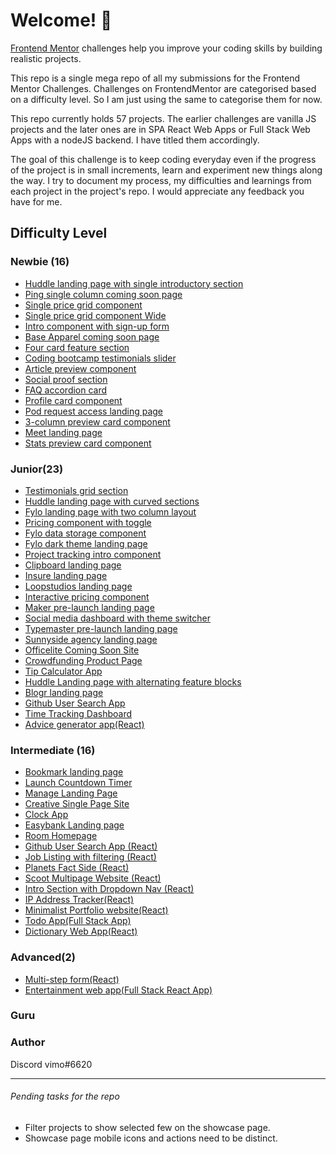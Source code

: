 # Welcome! 👋

[Frontend Mentor](https://www.frontendmentor.io) challenges help you improve your coding skills by building realistic projects.

This repo is a single mega repo of all my submissions for the Frontend Mentor Challenges.
Challenges on FrontendMentor are categorised based on a difficulty level. So I am just using the same to categorise them for now.

This repo currently holds 57 projects. The earlier challenges are vanilla JS projects and the later ones are in SPA React Web Apps or Full Stack Web Apps with a nodeJS backend. I have titled them accordingly.

The goal of this challenge is to keep coding everyday even if the progress of the project is in small increments, learn and experiment new things along the way. I try to document my process, my difficulties and learnings from each project in the project's repo. I would appreciate any feedback you have for me.

## Difficulty Level

### Newbie (16)

- [Huddle landing page with single introductory section](/huddle-landing-page-with-single-introductory-section/)
- [Ping single column coming soon page](/ping-coming-soon-page/)
- [Single price grid component](/single-price-grid-component/)
- [Single price grid component Wide](/single-price-grid-component-wide/)
- [Intro component with sign-up form](/intro-component-with-signup-form/)
- [Base Apparel coming soon page](/base-apparel-coming-soon/)
- [Four card feature section](/four-card-feature-section/)
- [Coding bootcamp testimonials slider](/coding-bootcamp-testimonials-slider/)
- [Article preview component](/article-preview-component/)
- [Social proof section](/social-proof-section/)
- [FAQ accordion card](/faq-accordion-card/)
- [Profile card component](/profile-card-component/)
- [Pod request access landing page](/pod-request-access-landing-page/)
- [3-column preview card component](/3-column-preview-card-component/)
- [Meet landing page](/meet-landing-page/)
- [Stats preview card component](/stats-preview-card-component/)

### Junior(23)

- [Testimonials grid section](/testimonials-grid-section/)
- [Huddle landing page with curved sections](/huddle-landing-page-with-curved-sections/)
- [Fylo landing page with two column layout](/fylo-landing-page-with-two-column-layout/)
- [Pricing component with toggle](/pricing-component-with-toggle/)
- [Fylo data storage component](/fylo-data-storage-component/)
- [Fylo dark theme landing page](/fylo-dark-theme-landing-page/)
- [Project tracking intro component](/project-tracking-intro-component/)
- [Clipboard landing page](/clipboard-landing-page/)
- [Insure landing page](/insure-landing-page/)
- [Loopstudios landing page](/loopstudios-landing-page/)
- [Interactive pricing component](/interactive-pricing-component/)
- [Maker pre-launch landing page](/maker-pre-launch-landing-page/)
- [Social media dashboard with theme switcher](/social-media-dashboard-with-theme-switcher/)
- [Typemaster pre-launch landing page](/typemaster-pre-launch-landing-page/)
- [Sunnyside agency landing page](/sunnyside-agency-landing-page/)
- [Officelite Coming Soon Site](/officelite-coming-soon-site/)
- [Crowdfunding Product Page](/crowdfunding-product-page/)
- [Tip Calculator App](/tip-calculator-app/)
- [Huddle Landing page with alternating feature blocks](/huddle-landing-page-with-alternating-feature-blocks/)
- [Blogr landing page](/blogr-landing-page/)
- [Github User Search App](/github-user-search-app/)
- [Time Tracking Dashboard](/time-tracking-dashboard/)
- [Advice generator app(React)](/advice-generator-app-react/)


### Intermediate (16)

- [Bookmark landing page](/bookmark-landing-page/)
- [Launch Countdown Timer](/launch-countdown-timer/)
- [Manage Landing Page](/manage-landing-page/)
- [Creative Single Page Site](/creative-single-page-site/)
- [Clock App](/clock-app/)
- [Easybank Landing page](/easybank-landing-page/)
- [Room Homepage](/room-homepage/)
- [Github User Search App (React)](/github-user-search-app-v2/)
- [Job Listing with filtering (React)](/job-listings-with-filter-react/)
- [Planets Fact Side (React)](/planets-fact-site-react/)
- [Scoot Multipage Website (React)](/scoot-website-react/)
- [Intro Section with Dropdown Nav (React)](/intro-section-with-dropdown-navigation-react/)
- [IP Address Tracker(React)](/ip-address-tracker/)
- [Minimalist Portfolio website(React)](/minimalist-portfolio-website)
- [Todo App(Full Stack App)](/todo-app)
- [Dictionary Web App(React)](/dictionary-web-app)

### Advanced(2)

- [Multi-step form(React)](/multi-step-form)
- [Entertainment web app(Full Stack React App)](/entertainment-web-app)

### Guru

### Author

Discord vimo#6620

---

###### Pending tasks for the repo

- Filter projects to show selected few on the showcase page.
- Showcase page mobile icons and actions need to be distinct.
